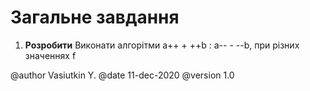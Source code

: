 # Загальне завдання

1. **Розробити**  Виконати алгорітми a++ + ++b : a-- - --b, при різних значеннях f

@author Vasiutkin Y.
@date 11-dec-2020
@version 1.0


